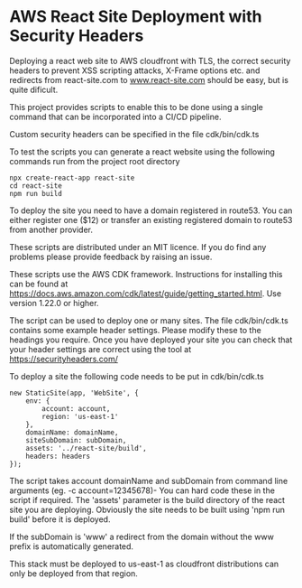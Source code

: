 # AWS React Site Deployment with Security Headers

Deploying a react web site to AWS cloudfront with TLS, the correct security headers to prevent XSS scripting attacks, X-Frame options etc. and redirects from react-site.com to www.react-site.com should be easy, but is quite dificult.

This project provides scripts to enable this to be done using a single command that can be incorporated into a CI/CD pipeline.

Custom security headers can be specified in the file cdk/bin/cdk.ts

To test the scripts you can generate a react website using the following commands run from the project root directory

```
npx create-react-app react-site
cd react-site
npm run build
```

To deploy the site you need to have a domain registered in route53. You can either register one (\$12) or transfer an existing registered domain to route53 from another provider.

These scripts are distributed under an MIT licence. If you do find any problems please provide feedback by raising an issue.

These scripts use the AWS CDK framework. Instructions for installing this can be found at https://docs.aws.amazon.com/cdk/latest/guide/getting_started.html. Use version 1.22.0 or higher.

The script can be used to deploy one or many sites. The file cdk/bin/cdk.ts contains some example header settings. Please modify these to the headings you require. Once you have deployed your site you can check that your header settings are correct using the tool at https://securityheaders.com/

To deploy a site the following code needs to be put in cdk/bin/cdk.ts

```
new StaticSite(app, 'WebSite', {
    env: {
        account: account,
        region: 'us-east-1'
    },
    domainName: domainName,
    siteSubDomain: subDomain,
    assets: '../react-site/build',
    headers: headers
});
```

The script takes account domainName and subDomain from command line arguments (eg. -c account=12345678)- You can hard code these in the script if required. The 'assets' parameter is the build directory of the react site you are deploying. Obviously the site needs to be built using 'npm run build' before it is deployed.

If the subDomain is 'www' a redirect from the domain without the www prefix is automatically generated.

This stack must be deployed to us-east-1 as cloudfront distributions can only be deployed from that region.
